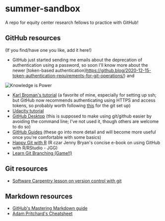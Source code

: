 # summer-sandbox

A repo for equity center research fellows to practice with GitHub!

## GitHub resources

(If you find/have one you like, add it here!)

* GitHub just started sending me emails about the deprecation of authentication using a password, so soon I'll know more about the newer [token-based authentication}https://github.blog/2020-12-15-token-authentication-requirements-for-git-operations/) and

![Knowledge is Power](https://media.giphy.com/media/oPaMc7VgynwOY/giphy.gif)

* [Karl Broman's tutorial](https://kbroman.org/github_tutorial/) (a favorite of mine, especially for setting up ssh; but GitHub now recommends authenticating using HTTPS and access tokens, so probably worth following [this](https://docs.github.com/en/github/getting-started-with-github/quickstart/set-up-git) for the git set up)
* [Udacity tutorial](https://www.udacity.com/blog/2015/06/a-beginners-git-github-tutorial.html)
* [GitHub Desktop](https://desktop.github.com/) (this is supposed to make using git/github easier by avoiding the command line; I've not used it, though others are welcome to do so)
* [GitHub Guides](https://guides.github.com/) (these go into more detail and will become more useful once you're comfortable with some basics)
* [Happy Git with R](https://happygitwithr.com/) (R czar Jenny Bryan's concise e-book on using GitHub with R/RStudio - JGG)
* [Learn Git Branching (Game!!)](https://learngitbranching.js.org/)

## Git resources

* [Software Carpentry lesson on version control with git](https://swcarpentry.github.io/git-novice/)

## Markdown resources

* [GitHub's Mastering Markdown guide](https://guides.github.com/features/mastering-markdown/)
* [Adam Pritchard's Cheatsheet](https://github.com/adam-p/markdown-here/wiki/Markdown-Cheatsheet)

